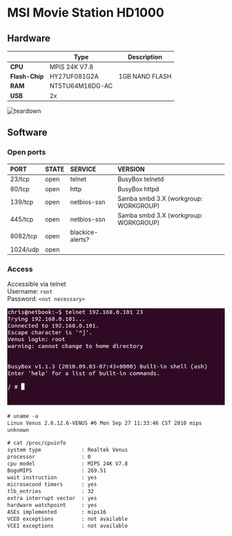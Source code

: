 # MSI Movie Station HD1000

## Hardware
|                |Type             |Description    |
|----------------|-----------------|---------------|
|**CPU**         |MPIS 24K V7.8    |               |
|**Flash-Chip**  |HY27UF081G2A     |1GB NAND FLASH |
|**RAM**         |NT5TU64M16DG-AC  |               |
|**USB**         |2x               |               |



![teardown](https://github.com/chris0550/msi_hd1000/raw/master/images/5.jpg)


## Software

### Open ports
|PORT      |STATE |SERVICE|VERSION|
|:---------|:-----|:----------------|:-----------------------------------------|
| 23/tcp   | open | telnet          | BusyBox telnetd                          |
| 80/tcp   | open | http            | BusyBox httpd                            |
| 139/tcp  | open | netbios-ssn     | Samba smbd 3.X (workgroup: WORKGROUP)    |
| 445/tcp  | open | netbios-ssn     | Samba smbd 3.X (workgroup: WORKGROUP)    |
| 8082/tcp | open | blackice-alerts?|                                          |
| 1024/udp | open |                 |                                          |  
  

### Access
Accessible via telnet  
Username: `root`  
Password: `<not necessary>`  

![Login via telnet](https://github.com/chris0550/msi_hd1000/raw/master/images/telnet.png)

```
# uname -a
Linux Venus 2.6.12.6-VENUS #6 Mon Sep 27 11:33:46 CST 2010 mips unknown
```


```
# cat /proc/cpuinfo 
system type             : Realtek Venus
processor               : 0
cpu model               : MIPS 24K V7.8
BogoMIPS                : 269.51
wait instruction        : yes
microsecond timers      : yes
tlb_entries             : 32
extra interrupt vector  : yes
hardware watchpoint     : yes
ASEs implemented        : mips16
VCED exceptions         : not available
VCEI exceptions         : not available
```